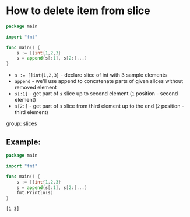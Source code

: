 # How to delete item from slice

```go
package main

import "fmt"

func main() {
	s := []int{1,2,3}
	s = append(s[:1], s[2:]...)
}

```

- `s := []int{1,2,3}` - declare slice of int with 3 sample elements
- `append` - we'll use append to concatenate parts of given slices without removed element
- `s[:1]` - get part of `s` slice up to second element (`1` position - second element)
- `s[2:]` - get part of `s` slice from third element up to the end (`2` position - third element)

group: slices

## Example: 
```go
package main

import "fmt"

func main() {
	s := []int{1,2,3}
	s = append(s[:1], s[2:]...)
	fmt.Println(s)
}

```
```
[1 3]

```

